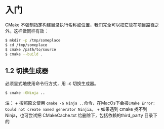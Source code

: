 # 入门

CMake 不强制指定构建目录执行名称或位置，我们完全可以把它放在项目路径之外。这样做同样有效：
```bash
$ mkdir -p /tmp/someplace
$ cd /tmp/someplace
$ cmake /path/to/source
$ cmake --build .
```

## 1.2 切换生成器

必须显式地使用命令行方式，用 `-G` 切换生成器。
```bash
$ cmake -GNinja ..
```

注：
    + 按照原文使用 `cmake -G Ninja ..`命令，在MacOs下会报`CMake Error: Could not create named generator Ninjia`。
    + 如果遇到 cmake 找不到 Ninja，也可尝试把 CMakeCache.txt 给删除下，包括依赖的third_party 目录下的

